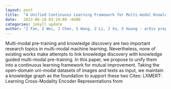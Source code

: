 ```yaml
---
layout: post
title:  "A Unified Continuous Learning Framework for Multi-modal Knowledge Discovery and Pre-training"
date:   2022-06-18 03:19:09 -0400
categories: jekyll update
author: "Z Fan, Z Wei, J Chen, S Wang, Z Li, J Xu, X Huang - arXiv preprint arXiv:2206.05555, 2022"
---
```

Multi-modal pre-training and knowledge discovery are two important research topics in multi-modal machine learning. Nevertheless, none of existing works make attempts to link knowledge discovery with knowledge guided multi-modal pre-training. In this paper, we propose to unify them into a continuous learning framework for mutual improvement. Taking the open-domain uni-modal datasets of images and texts as input, we maintain a knowledge graph as the foundation to support these two  Cites: LXMERT: Learning Cross-Modality Encoder Representations from